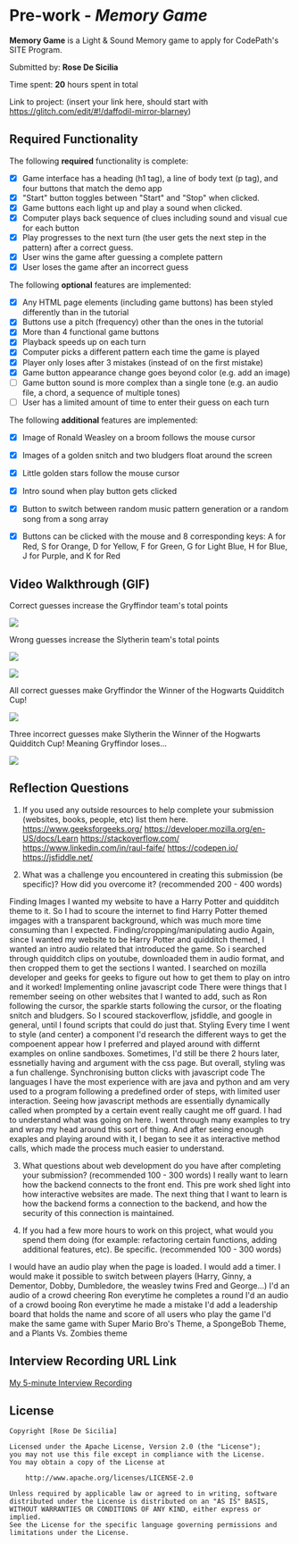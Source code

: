 # Pre-work - *Memory Game*

**Memory Game** is a Light & Sound Memory game to apply for CodePath's SITE Program. 

Submitted by: **Rose De Sicilia**

Time spent: **20** hours spent in total

Link to project: (insert your link here, should start with https://glitch.com/edit/#!/daffodil-mirror-blarney)

## Required Functionality

The following **required** functionality is complete:

* [x] Game interface has a heading (h1 tag), a line of body text (p tag), and four buttons that match the demo app
* [x] "Start" button toggles between "Start" and "Stop" when clicked. 
* [x] Game buttons each light up and play a sound when clicked. 
* [x] Computer plays back sequence of clues including sound and visual cue for each button
* [x] Play progresses to the next turn (the user gets the next step in the pattern) after a correct guess. 
* [x] User wins the game after guessing a complete pattern
* [x] User loses the game after an incorrect guess

The following **optional** features are implemented:

* [x] Any HTML page elements (including game buttons) has been styled differently than in the tutorial
* [x] Buttons use a pitch (frequency) other than the ones in the tutorial
* [x] More than 4 functional game buttons
* [x] Playback speeds up on each turn
* [x] Computer picks a different pattern each time the game is played
* [x] Player only loses after 3 mistakes (instead of on the first mistake)
* [x] Game button appearance change goes beyond color (e.g. add an image)
* [ ] Game button sound is more complex than a single tone (e.g. an audio file, a chord, a sequence of multiple tones)
* [ ] User has a limited amount of time to enter their guess on each turn

The following **additional** features are implemented:

- [x] Image of Ronald Weasley on a broom follows the mouse cursor
- [x] Images of a golden snitch and two bludgers float around the screen
- [x] Little golden stars follow the mouse cursor
- [x] Intro sound when play button gets clicked
- [x] Button to switch between random music pattern generation or a random song from a song array
- [x] Buttons can be clicked with the mouse and 8 corresponding keys:
A for Red, S for Orange, D for Yellow, F for Green, G for Light Blue, H for Blue, J for Purple, and K for Red 


## Video Walkthrough (GIF)

Correct guesses increase the Gryffindor team's total points

![](https://i.imgur.com/Vo7vcgd.gif)


Wrong guesses increase the Slytherin team's total points

![](https://i.imgur.com/sOXEDto.gif)

![](https://i.imgur.com/ftnxolc.gif)




All correct guesses make Gryffindor the Winner of the Hogwarts Quidditch Cup!

![](https://i.imgur.com/r8xzFTZ.gif)


Three incorrect guesses make Slytherin the Winner of the Hogwarts Quidditch Cup!
Meaning Gryffindor loses...

![](https://i.imgur.com/oyRH2yt.gif)


## Reflection Questions
1. If you used any outside resources to help complete your submission (websites, books, people, etc) list them here. 
https://www.geeksforgeeks.org/
https://developer.mozilla.org/en-US/docs/Learn
https://stackoverflow.com/
https://www.linkedin.com/in/raul-faife/
https://codepen.io/
https://jsfiddle.net/

2. What was a challenge you encountered in creating this submission (be specific)? How did you overcome it? (recommended 200 - 400 words) 

Finding Images
  I wanted my website to have a Harry Potter and quidditch theme to it. So I had to scoure the internet to 
  find Harry Potter themed imgages with a transparent background, which was much more time consuming 
  than I expected. 
Finding/cropping/manipulating audio
  Again, since I wanted my website to be Harry Potter and quidditch themed, I wanted an intro audio related that
  introduced the game. So i searched through quidditch clips on youtube, downloaded them in audio format, and 
  then cropped them to get the sections I wanted. 
  I searched on mozilla developer and geeks for geeks to figure out how to get them to play on intro and it worked!
Implementing online javascript code 
  There were things that I remember seeing on other websites that I wanted to add, such as Ron following the cursor, the 
  sparkle starts following the cursor, or the floating snitch and bludgers. So I scoured stackoverflow, jsfiddle, and google 
  in general, until I found scripts that could do just that. 
Styling 
  Every time I went to style (and center) a component I'd research the different 
  ways to get the compoenent appear how I preferred and played around with differnt examples on online sandboxes. 
  Sometimes, I'd still be there 2 hours later, essnetially having and argument with the css page. 
  But overall, styling was a fun challenge. 
Synchronising button clicks with javascript code
  The languages I have the most experience with are java and python and am very used to a program following a 
  predefined order of steps, with limited user interaction. 
  Seeing how javascript methods are essentially dynamically called when prompted by a certain event really caught me off guard.
  I had to understand what was going on here. I went through many examples to try and wrap my head around this sort of thing. 
  And after seeing enough exaples and playing around with it, I began to see it as interactive method calls, 
  which made the process much easier to understand. 

3. What questions about web development do you have after completing your submission? (recommended 100 - 300 words) 
I really want to learn how the backend connects to the front end. This pre work shed light into how interactive websites are made. 
The next thing that I want to learn is how the backend forms a connection to the backend, and how the security of this 
connection is maintained. 

4. If you had a few more hours to work on this project, what would you spend them doing (for example: refactoring certain functions, adding additional features, etc). Be specific. (recommended 100 - 300 words) 

I would have an audio play when the page is loaded. 
I would add a timer. 
I would make it possible to switch between players (Harry, Ginny, a Dementor, Dobby, Dumbledore, the weasley twins Fred and George...)
I'd an audio of a crowd cheering Ron everytime he completes a round
I'd an audio of a crowd booing Ron everytime he made a mistake
I'd add a leadership board that holds the name and score of all users who play the game
I'd make the same game with Super Mario Bro's Theme, a SpongeBob Theme, and a Plants Vs. Zombies theme


## Interview Recording URL Link

[My 5-minute Interview Recording](your-link-here)


## License

    Copyright [Rose De Sicilia]

    Licensed under the Apache License, Version 2.0 (the "License");
    you may not use this file except in compliance with the License.
    You may obtain a copy of the License at

        http://www.apache.org/licenses/LICENSE-2.0

    Unless required by applicable law or agreed to in writing, software
    distributed under the License is distributed on an "AS IS" BASIS,
    WITHOUT WARRANTIES OR CONDITIONS OF ANY KIND, either express or implied.
    See the License for the specific language governing permissions and
    limitations under the License.
